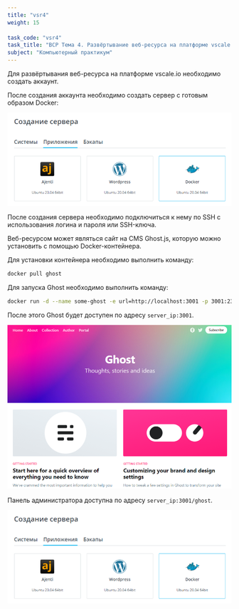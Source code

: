 ```yaml
---
title: "vsr4"
weight: 15

task_code: "vsr4"
task_title: "ВСР Тема 4. Развёртывание веб-ресурса на платформе vscale.io с использованием Docker"
subject: "Компьютерный практикум"
---
```


Для развёртывания веб-ресурса на платформе vscale.io необходимо создать аккаунт.

После создания аккаунта необходимо создать сервер с готовым образом Docker:

![ВСР тема 4 1)](./vsr-4-screenshots/1.png)  

После создания сервера необходимо подключиться к нему по SSH с использования логина и пароля или SSH-ключа.

Веб-ресурсом может являться сайт на CMS Ghost.js, которую можно установить с помощью Docker-контейнера.

Для установки контейнера необходимо выполнить команду:

```bash
docker pull ghost
```

Для запуска Ghost необходимо выполнить команду:

```bash
docker run -d --name some-ghost -e url=http://localhost:3001 -p 3001:2368 ghost
```

После этого Ghost будет доступен по адресу `server_ip:3001`.  

![ВСР тема 4 2](./vsr-4-screenshots/2.png)  

Панель администратора доступна по адресу `server_ip:3001/ghost`.  

![ВСР тема 4 3](./vsr-4-screenshots/1.png) 
